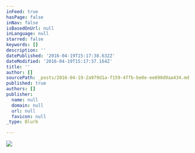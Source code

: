 ```yaml
---
inFeed: true
hasPage: false
inNav: false
isBasedOnUrl: null
inLanguage: null
starred: false
keywords: []
description: ''
datePublished: '2016-04-19T15:17:38.632Z'
dateModified: '2016-04-19T15:17:37.164Z'
title: ''
author: []
sourcePath: _posts/2016-04-19-2a979d1a-f159-4ffb-be0e-ee690d9aa434.md
published: true
authors: []
publisher:
  name: null
  domain: null
  url: null
  favicon: null
_type: Blurb

---
```

![](https://the-grid-user-content.s3-us-west-2.amazonaws.com/da4452cb-944e-4658-90c2-5676ce581848.gif)